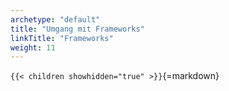 ```yaml
---
archetype: "default"
title: "Umgang mit Frameworks"
linkTitle: "Frameworks"
weight: 11
---
```



`{{< children showhidden="true" >}}`{=markdown}

